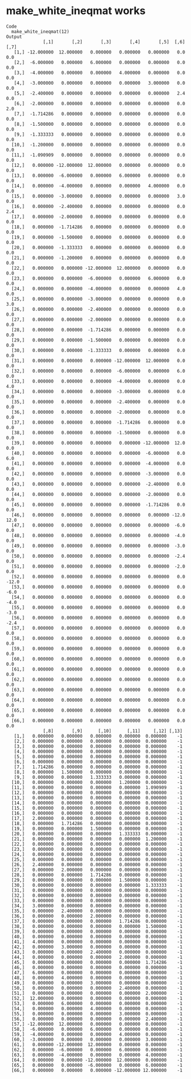 # make_white_ineqmat works

    Code
      make_white_ineqmat(12)
    Output
                  [,1]       [,2]       [,3]       [,4]       [,5]  [,6]  [,7]
       [1,] -12.000000  12.000000   0.000000   0.000000   0.000000   0.0   0.0
       [2,]  -6.000000   0.000000   6.000000   0.000000   0.000000   0.0   0.0
       [3,]  -4.000000   0.000000   0.000000   4.000000   0.000000   0.0   0.0
       [4,]  -3.000000   0.000000   0.000000   0.000000   3.000000   0.0   0.0
       [5,]  -2.400000   0.000000   0.000000   0.000000   0.000000   2.4   0.0
       [6,]  -2.000000   0.000000   0.000000   0.000000   0.000000   0.0   2.0
       [7,]  -1.714286   0.000000   0.000000   0.000000   0.000000   0.0   0.0
       [8,]  -1.500000   0.000000   0.000000   0.000000   0.000000   0.0   0.0
       [9,]  -1.333333   0.000000   0.000000   0.000000   0.000000   0.0   0.0
      [10,]  -1.200000   0.000000   0.000000   0.000000   0.000000   0.0   0.0
      [11,]  -1.090909   0.000000   0.000000   0.000000   0.000000   0.0   0.0
      [12,]   0.000000 -12.000000  12.000000   0.000000   0.000000   0.0   0.0
      [13,]   0.000000  -6.000000   0.000000   6.000000   0.000000   0.0   0.0
      [14,]   0.000000  -4.000000   0.000000   0.000000   4.000000   0.0   0.0
      [15,]   0.000000  -3.000000   0.000000   0.000000   0.000000   3.0   0.0
      [16,]   0.000000  -2.400000   0.000000   0.000000   0.000000   0.0   2.4
      [17,]   0.000000  -2.000000   0.000000   0.000000   0.000000   0.0   0.0
      [18,]   0.000000  -1.714286   0.000000   0.000000   0.000000   0.0   0.0
      [19,]   0.000000  -1.500000   0.000000   0.000000   0.000000   0.0   0.0
      [20,]   0.000000  -1.333333   0.000000   0.000000   0.000000   0.0   0.0
      [21,]   0.000000  -1.200000   0.000000   0.000000   0.000000   0.0   0.0
      [22,]   0.000000   0.000000 -12.000000  12.000000   0.000000   0.0   0.0
      [23,]   0.000000   0.000000  -6.000000   0.000000   6.000000   0.0   0.0
      [24,]   0.000000   0.000000  -4.000000   0.000000   0.000000   4.0   0.0
      [25,]   0.000000   0.000000  -3.000000   0.000000   0.000000   0.0   3.0
      [26,]   0.000000   0.000000  -2.400000   0.000000   0.000000   0.0   0.0
      [27,]   0.000000   0.000000  -2.000000   0.000000   0.000000   0.0   0.0
      [28,]   0.000000   0.000000  -1.714286   0.000000   0.000000   0.0   0.0
      [29,]   0.000000   0.000000  -1.500000   0.000000   0.000000   0.0   0.0
      [30,]   0.000000   0.000000  -1.333333   0.000000   0.000000   0.0   0.0
      [31,]   0.000000   0.000000   0.000000 -12.000000  12.000000   0.0   0.0
      [32,]   0.000000   0.000000   0.000000  -6.000000   0.000000   6.0   0.0
      [33,]   0.000000   0.000000   0.000000  -4.000000   0.000000   0.0   4.0
      [34,]   0.000000   0.000000   0.000000  -3.000000   0.000000   0.0   0.0
      [35,]   0.000000   0.000000   0.000000  -2.400000   0.000000   0.0   0.0
      [36,]   0.000000   0.000000   0.000000  -2.000000   0.000000   0.0   0.0
      [37,]   0.000000   0.000000   0.000000  -1.714286   0.000000   0.0   0.0
      [38,]   0.000000   0.000000   0.000000  -1.500000   0.000000   0.0   0.0
      [39,]   0.000000   0.000000   0.000000   0.000000 -12.000000  12.0   0.0
      [40,]   0.000000   0.000000   0.000000   0.000000  -6.000000   0.0   6.0
      [41,]   0.000000   0.000000   0.000000   0.000000  -4.000000   0.0   0.0
      [42,]   0.000000   0.000000   0.000000   0.000000  -3.000000   0.0   0.0
      [43,]   0.000000   0.000000   0.000000   0.000000  -2.400000   0.0   0.0
      [44,]   0.000000   0.000000   0.000000   0.000000  -2.000000   0.0   0.0
      [45,]   0.000000   0.000000   0.000000   0.000000  -1.714286   0.0   0.0
      [46,]   0.000000   0.000000   0.000000   0.000000   0.000000 -12.0  12.0
      [47,]   0.000000   0.000000   0.000000   0.000000   0.000000  -6.0   0.0
      [48,]   0.000000   0.000000   0.000000   0.000000   0.000000  -4.0   0.0
      [49,]   0.000000   0.000000   0.000000   0.000000   0.000000  -3.0   0.0
      [50,]   0.000000   0.000000   0.000000   0.000000   0.000000  -2.4   0.0
      [51,]   0.000000   0.000000   0.000000   0.000000   0.000000  -2.0   0.0
      [52,]   0.000000   0.000000   0.000000   0.000000   0.000000   0.0 -12.0
      [53,]   0.000000   0.000000   0.000000   0.000000   0.000000   0.0  -6.0
      [54,]   0.000000   0.000000   0.000000   0.000000   0.000000   0.0  -4.0
      [55,]   0.000000   0.000000   0.000000   0.000000   0.000000   0.0  -3.0
      [56,]   0.000000   0.000000   0.000000   0.000000   0.000000   0.0  -2.4
      [57,]   0.000000   0.000000   0.000000   0.000000   0.000000   0.0   0.0
      [58,]   0.000000   0.000000   0.000000   0.000000   0.000000   0.0   0.0
      [59,]   0.000000   0.000000   0.000000   0.000000   0.000000   0.0   0.0
      [60,]   0.000000   0.000000   0.000000   0.000000   0.000000   0.0   0.0
      [61,]   0.000000   0.000000   0.000000   0.000000   0.000000   0.0   0.0
      [62,]   0.000000   0.000000   0.000000   0.000000   0.000000   0.0   0.0
      [63,]   0.000000   0.000000   0.000000   0.000000   0.000000   0.0   0.0
      [64,]   0.000000   0.000000   0.000000   0.000000   0.000000   0.0   0.0
      [65,]   0.000000   0.000000   0.000000   0.000000   0.000000   0.0   0.0
      [66,]   0.000000   0.000000   0.000000   0.000000   0.000000   0.0   0.0
                  [,8]       [,9]      [,10]      [,11]     [,12] [,13]
       [1,]   0.000000   0.000000   0.000000   0.000000  0.000000    -1
       [2,]   0.000000   0.000000   0.000000   0.000000  0.000000    -1
       [3,]   0.000000   0.000000   0.000000   0.000000  0.000000    -1
       [4,]   0.000000   0.000000   0.000000   0.000000  0.000000    -1
       [5,]   0.000000   0.000000   0.000000   0.000000  0.000000    -1
       [6,]   0.000000   0.000000   0.000000   0.000000  0.000000    -1
       [7,]   1.714286   0.000000   0.000000   0.000000  0.000000    -1
       [8,]   0.000000   1.500000   0.000000   0.000000  0.000000    -1
       [9,]   0.000000   0.000000   1.333333   0.000000  0.000000    -1
      [10,]   0.000000   0.000000   0.000000   1.200000  0.000000    -1
      [11,]   0.000000   0.000000   0.000000   0.000000  1.090909    -1
      [12,]   0.000000   0.000000   0.000000   0.000000  0.000000    -1
      [13,]   0.000000   0.000000   0.000000   0.000000  0.000000    -1
      [14,]   0.000000   0.000000   0.000000   0.000000  0.000000    -1
      [15,]   0.000000   0.000000   0.000000   0.000000  0.000000    -1
      [16,]   0.000000   0.000000   0.000000   0.000000  0.000000    -1
      [17,]   2.000000   0.000000   0.000000   0.000000  0.000000    -1
      [18,]   0.000000   1.714286   0.000000   0.000000  0.000000    -1
      [19,]   0.000000   0.000000   1.500000   0.000000  0.000000    -1
      [20,]   0.000000   0.000000   0.000000   1.333333  0.000000    -1
      [21,]   0.000000   0.000000   0.000000   0.000000  1.200000    -1
      [22,]   0.000000   0.000000   0.000000   0.000000  0.000000    -1
      [23,]   0.000000   0.000000   0.000000   0.000000  0.000000    -1
      [24,]   0.000000   0.000000   0.000000   0.000000  0.000000    -1
      [25,]   0.000000   0.000000   0.000000   0.000000  0.000000    -1
      [26,]   2.400000   0.000000   0.000000   0.000000  0.000000    -1
      [27,]   0.000000   2.000000   0.000000   0.000000  0.000000    -1
      [28,]   0.000000   0.000000   1.714286   0.000000  0.000000    -1
      [29,]   0.000000   0.000000   0.000000   1.500000  0.000000    -1
      [30,]   0.000000   0.000000   0.000000   0.000000  1.333333    -1
      [31,]   0.000000   0.000000   0.000000   0.000000  0.000000    -1
      [32,]   0.000000   0.000000   0.000000   0.000000  0.000000    -1
      [33,]   0.000000   0.000000   0.000000   0.000000  0.000000    -1
      [34,]   3.000000   0.000000   0.000000   0.000000  0.000000    -1
      [35,]   0.000000   2.400000   0.000000   0.000000  0.000000    -1
      [36,]   0.000000   0.000000   2.000000   0.000000  0.000000    -1
      [37,]   0.000000   0.000000   0.000000   1.714286  0.000000    -1
      [38,]   0.000000   0.000000   0.000000   0.000000  1.500000    -1
      [39,]   0.000000   0.000000   0.000000   0.000000  0.000000    -1
      [40,]   0.000000   0.000000   0.000000   0.000000  0.000000    -1
      [41,]   4.000000   0.000000   0.000000   0.000000  0.000000    -1
      [42,]   0.000000   3.000000   0.000000   0.000000  0.000000    -1
      [43,]   0.000000   0.000000   2.400000   0.000000  0.000000    -1
      [44,]   0.000000   0.000000   0.000000   2.000000  0.000000    -1
      [45,]   0.000000   0.000000   0.000000   0.000000  1.714286    -1
      [46,]   0.000000   0.000000   0.000000   0.000000  0.000000    -1
      [47,]   6.000000   0.000000   0.000000   0.000000  0.000000    -1
      [48,]   0.000000   4.000000   0.000000   0.000000  0.000000    -1
      [49,]   0.000000   0.000000   3.000000   0.000000  0.000000    -1
      [50,]   0.000000   0.000000   0.000000   2.400000  0.000000    -1
      [51,]   0.000000   0.000000   0.000000   0.000000  2.000000    -1
      [52,]  12.000000   0.000000   0.000000   0.000000  0.000000    -1
      [53,]   0.000000   6.000000   0.000000   0.000000  0.000000    -1
      [54,]   0.000000   0.000000   4.000000   0.000000  0.000000    -1
      [55,]   0.000000   0.000000   0.000000   3.000000  0.000000    -1
      [56,]   0.000000   0.000000   0.000000   0.000000  2.400000    -1
      [57,] -12.000000  12.000000   0.000000   0.000000  0.000000    -1
      [58,]  -6.000000   0.000000   6.000000   0.000000  0.000000    -1
      [59,]  -4.000000   0.000000   0.000000   4.000000  0.000000    -1
      [60,]  -3.000000   0.000000   0.000000   0.000000  3.000000    -1
      [61,]   0.000000 -12.000000  12.000000   0.000000  0.000000    -1
      [62,]   0.000000  -6.000000   0.000000   6.000000  0.000000    -1
      [63,]   0.000000  -4.000000   0.000000   0.000000  4.000000    -1
      [64,]   0.000000   0.000000 -12.000000  12.000000  0.000000    -1
      [65,]   0.000000   0.000000  -6.000000   0.000000  6.000000    -1
      [66,]   0.000000   0.000000   0.000000 -12.000000 12.000000    -1

